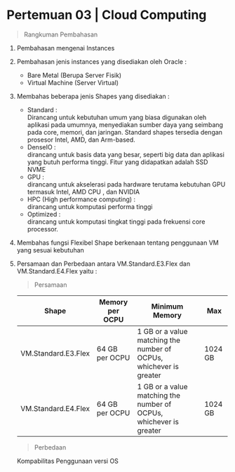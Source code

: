 # Pertemuan 03 | Cloud Computing


> Rangkuman Pembahasan
1. Pembahasan mengenai Instances
2. Pembahasan jenis instances yang disediakan oleh Oracle : 
    - Bare Metal (Berupa Server Fisik) 
    - Virtual Machine (Server Virtual) 
3. Membahas beberapa jenis Shapes yang disediakan : 
    - Standard : <br>
      Dirancang untuk kebutuhan umum yang biasa digunakan oleh aplikasi pada umumnya, menyediakan sumber daya yang
      seimbang pada core, memori, dan jaringan. Standard shapes tersedia dengan prosesor Intel,
      AMD, dan Arm-based.
    - DenseIO : <br>
      dirancang untuk basis data yang besar, seperti big data dan aplikasi yang butuh performa tinggi. Fitur yang 
      didapatkan adalah SSD NVME
    - GPU : <br>
      dirancang untuk akselerasi pada hardware terutama kebutuhan GPU termasuk Intel, AMD CPU , dan NVIDIA
    - HPC (High performance computing) : <br>
      dirancang untuk komputasi performa tinggi
    - Optimized : <br>
      dirancang untuk komputasi tingkat tinggi pada frekuensi core processor.
4. Membahas fungsi Flexibel Shape berkenaan tentang penggunaan VM yang sesuai kebutuhan
5. Persamaan dan Perbedaan antara VM.Standard.E3.Flex dan VM.Standard.E4.Flex yaitu :
    > Persamaan
    <table>
        <thead>
            <th>Shape</th>
            <th>Memory per OCPU</th>
            <th>Minimum Memory</th>
            <th>Max</th>
        </thead>
        <tbody>
            <tr>
                <td>VM.Standard.E3.Flex</td>
                <td>64 GB per OCPU</td>
                <td>1 GB or a value matching the number of OCPUs, whichever is greater</td>
                <td>1024 GB</td>
            <tr>
            <tr>
                <td>VM.Standard.E4.Flex</td>
                <td>64 GB per OCPU</td>
                <td>1 GB or a value matching the number of OCPUs, whichever is greater</td>
                <td>1024 GB</td>
            <tr>
        </tbody>
    </table>
    
    > Perbedaan 
    
    Kompabilitas Penggunaan versi OS


